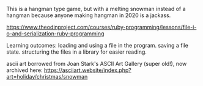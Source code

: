 This is a hangman type game, but with a melting snowman instead of a hangman because anyone making hangman in 2020 is a jackass.

https://www.theodinproject.com/courses/ruby-programming/lessons/file-i-o-and-serialization-ruby-programming

Learning outcomes:
loading and using a file in the program.
saving a file state.
structuring the files in a library for easier reading.

ascii art borrowed from Joan Stark's ASCII Art Gallery (super old!), now archived here: https://asciiart.website/index.php?art=holiday/christmas/snowman